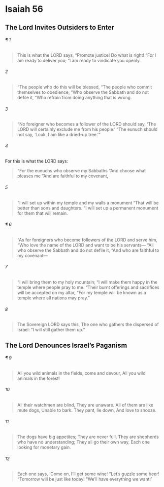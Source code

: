 # Isaiah 56
## The Lord Invites Outsiders to Enter
###### ¶ 1
> This is what the LORD says,
> “Promote justice! Do what is right!
> “For I am ready to deliver you;
> “I am ready to vindicate you openly.
###### 2
> “The people who do this will be blessed,
> “The people who commit themselves to obedience,
> “Who observe the Sabbath and do not defile it,
> “Who refrain from doing anything that is wrong.
###### 3
> “No foreigner who becomes a follower of the LORD should say,
> ‘The LORD will certainly exclude me from his people.’
> “The eunuch should not say,
> ‘Look, I am like a dried-up tree.’”
###### 4
For this is what the LORD says:
> “For the eunuchs who observe my Sabbaths
> “And choose what pleases me
> “And are faithful to my covenant,
###### 5
> “I will set up within my temple and my walls a monument
> “That will be better than sons and daughters.
> “I will set up a permanent monument for them that will remain.
###### ¶ 6
> “As for foreigners who become followers of the LORD and serve him,
> “Who love the name of the LORD and want to be his servants—
> “All who observe the Sabbath and do not defile it,
> “And who are faithful to my covenant—
###### 7
> “I will bring them to my holy mountain;
> “I will make them happy in the temple where people pray to me.
> “Their burnt offerings and sacrifices will be accepted on my altar,
> “For my temple will be known as a temple where all nations may pray.”
###### 8
> The Sovereign LORD says this,
> The one who gathers the dispersed of Israel:
> “I will still gather them up.”
## The Lord Denounces Israel’s Paganism
###### ¶ 9
> All you wild animals in the fields, come and devour,
> All you wild animals in the forest!
###### 10
> All their watchmen are blind,
> They are unaware.
> All of them are like mute dogs,
> Unable to bark.
> They pant, lie down,
> And love to snooze.
###### 11
> The dogs have big appetites;
> They are never full.
> They are shepherds who have no understanding;
> They all go their own way,
> Each one looking for monetary gain.
###### 12
> Each one says,
> ‘Come on, I’ll get some wine!
> “Let’s guzzle some beer!
> “Tomorrow will be just like today!
> “We’ll have everything we want!’
